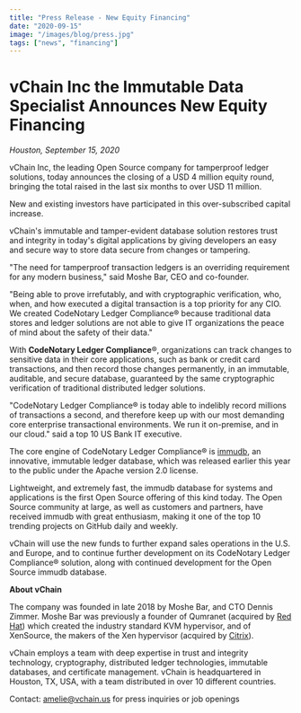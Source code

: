 ```yaml
---
title: "Press Release - New Equity Financing"
date: "2020-09-15"
image: "/images/blog/press.jpg"
tags: ["news", "financing"]
---
```


# **vChain Inc the Immutable Data Specialist Announces New Equity Financing**

*Houston, September 15, 2020* 

vChain Inc, the leading Open Source company for tamperproof ledger solutions, today announces the closing of a USD 4 million equity round, bringing the total raised in the last six months to over USD 11 million. 

New and existing investors have participated in this over-subscribed capital increase.

vChain&#39;s immutable and tamper-evident database solution restores trust and integrity in today&#39;s digital applications by giving developers an easy and secure way to store data secure from changes or tampering.

&quot;The need for tamperproof transaction ledgers is an overriding requirement for any modern business,&quot; said Moshe Bar, CEO and co-founder. 

&quot;Being able to prove irrefutably, and with cryptographic verification, who, when, and how executed a digital transaction is a top priority for any CIO. We created CodeNotary Ledger Compliance® because traditional data stores and ledger solutions are not able to give IT organizations the peace of mind about the safety of their data.&quot;

With **CodeNotary Ledger Compliance**®, organizations can track changes to sensitive data in their core applications, such as bank or credit card transactions, and then record those changes permanently, in an immutable, auditable, and secure database, guaranteed by the same cryptographic verification of traditional distributed ledger solutions. 

&quot;CodeNotary Ledger Compliance® is today able to indelibly record millions of transactions a second, and therefore keep up with our most demanding core enterprise transactional environments. We run it on-premise, and in our cloud.&quot; said a top 10 US Bank IT executive.

The core engine of CodeNotary Ledger Compliance® is [immudb](https://www.immudb.io), an innovative, immutable ledger database, which was released earlier this year to the public under the Apache version 2.0 license. 

Lightweight, and extremely fast, the immudb database for systems and applications is the first Open Source offering of this kind today. The Open Source community at large, as well as customers and partners, have received immudb with great enthusiasm, making it one of the top 10 trending projects on GitHub daily and weekly.

vChain will use the new funds to further expand sales operations in the U.S. and Europe, and to continue further development on its CodeNotary Ledger Compliance® solution, along with continued development for the Open Source immudb database.

**About vChain**

The company was founded in late 2018 by Moshe Bar, and CTO Dennis Zimmer. Moshe Bar was previously a founder of Qumranet (acquired by [Red Hat](https://www.redhat.com)) which created the industry standard KVM hypervisor, and of XenSource, the makers of the Xen hypervisor (acquired by [Citrix](https://www.citrix.com)).

vChain employs a team with deep expertise in trust and integrity technology, cryptography, distributed ledger technologies, immutable databases, and certificate management. vChain is headquartered in Houston, TX, USA, with a team distributed in over 10 different countries.

Contact: amelie@vchain.us for press inquiries or job openings
